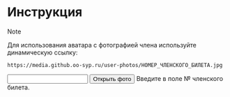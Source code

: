 # Инструкция
> [!NOTE]
> Для использования аватара с фотографией члена используйте динамическую ссылку:
```
https://media.github.oo-syp.ru/user-photos/НОМЕР_ЧЛЕНСКОГО_БИЛЕТА.jpg
```

<input id="answer" />
<button type="button" onclick="window.open('https://media.github.oo-syp.ru/user-photos/' + document.getElementById('answer').value + '.jpg');">Открыть фото</button>
Введите в поле № членского билета.
